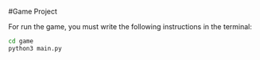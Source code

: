 #Game Project

For run the game, you must write the following instructions in the terminal:

```sh
cd game
python3 main.py
```